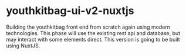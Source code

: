 # youthkitbag-ui-v2-nuxtjs
Building the youthkitbag front end from scratch again using modern technologies. This phase will use the existing rest api and database, but may interact with some elements direct. This version is going to be built using NuxtJS.
